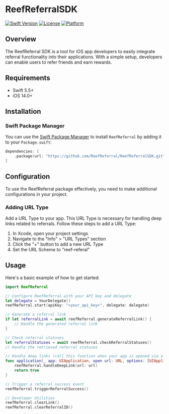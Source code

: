 # ReefReferralSDK

[![Swift Version](https://img.shields.io/badge/Swift-5.5-orange.svg)](https://swift.org)
[![License](https://img.shields.io/badge/License-MIT-blue.svg)](https://opensource.org/licenses/MIT)
[![Platform](https://img.shields.io/badge/Platform-iOS-lightgrey.svg)](https://developer.apple.com/swift/)

## Overview

The ReefReferral SDK is a tool for iOS app developers to easily integrate referral functionality into their applications. With a simple setup, developers can enable users to refer friends and earn rewards.


## Requirements

- Swift 5.5+
- iOS 14.0+

## Installation

### Swift Package Manager

You can use the [Swift Package Manager](https://swift.org/package-manager/) to install `ReefReferral` by adding it to your `Package.swift`:

```swift
dependencies: [
    .package(url: "https://github.com/ReefReferral/ReefReferralSDK.git", branch: "main")
]
```

## Configuration

To use the ReefReferral package effectively, you need to make additional configurations in your project.

### Adding URL Type

Add a URL Type to your app. This URL Type is necessary for handling deep links related to referrals. Follow these steps to add a URL Type:

1. In Xcode, open your project settings
2. Navigate to the "Info" > "URL Types" section
3. Click the "+" button to add a new URL Type
4. Set the URL Scheme to "reef-referal"

## Usage

Here's a basic example of how to get started:

```swift
import ReefReferral

// Configure ReefReferral with your API key and delegate
let delegate = YourDelegate()
reefReferral.start(apiKey: "<your_api_key>", delegate: delegate)

// Generate a referral link
if let referralLink = await reefReferral.generateReferralLink() {
    // Handle the generated referral link
}

// Check referral statuses
let referralStatuses = await reefReferral.checkReferralStatuses()
// Handle the retrieved referral statuses

// Handle deep links (call this function when your app is opened via a deep link)
func application(_ app: UIApplication, open url: URL, options: [UIApplication.OpenURLOptionsKey : Any] = [:]) -> Bool {
    reefReferral.handleDeepLink(url: url)
    return true
}

// Trigger a referral success event
reefReferral.triggerReferralSuccess()

// Developer Utilities
reefReferral.clearLink()
reefReferral.clearReferralID()

```

